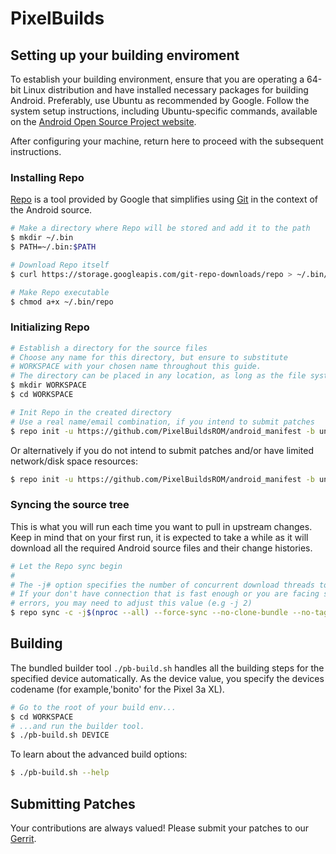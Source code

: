 # PixelBuilds #

## Setting up your building enviroment ##

To establish your building environment, ensure that you are operating a 64-bit Linux distribution and have installed necessary packages for building Android. Preferably, use Ubuntu as recommended by Google. Follow the system setup instructions, including Ubuntu-specific commands, available on the [Android Open Source Project website](https://source.android.com/source/initializing.html#setting-up-a-linux-build-environment).

After configuring your machine, return here to proceed with the subsequent instructions.

### Installing Repo ###

[Repo](http://source.android.com/source/developing.html) is a tool provided by Google that
simplifies using [Git](http://git-scm.com/book) in the context of the Android source.

```bash
# Make a directory where Repo will be stored and add it to the path
$ mkdir ~/.bin
$ PATH=~/.bin:$PATH

# Download Repo itself
$ curl https://storage.googleapis.com/git-repo-downloads/repo > ~/.bin/repo

# Make Repo executable
$ chmod a+x ~/.bin/repo
```

### Initializing Repo ###

```bash
# Establish a directory for the source files
# Choose any name for this directory, but ensure to substitute
# WORKSPACE with your chosen name throughout this guide.
# The directory can be placed in any location, as long as the file system is case-sensitive.
$ mkdir WORKSPACE
$ cd WORKSPACE

# Init Repo in the created directory
# Use a real name/email combination, if you intend to submit patches
$ repo init -u https://github.com/PixelBuildsROM/android_manifest -b unity
```

Or alternatively if you do not intend to submit patches and/or have limited network/disk space resources:

```bash
$ repo init -u https://github.com/PixelBuildsROM/android_manifest -b unity --depth=1
```


### Syncing the source tree ###

This is what you will run each time you want to pull in upstream changes. Keep in mind that on your
first run, it is expected to take a while as it will download all the required Android source files
and their change histories.

```bash
# Let the Repo sync begin
#
# The -j# option specifies the number of concurrent download threads to run.
# If your don't have connection that is fast enough or you are facing some sync
# errors, you may need to adjust this value (e.g -j 2)
$ repo sync -c -j$(nproc --all) --force-sync --no-clone-bundle --no-tags
```

## Building ##

The bundled builder tool `./pb-build.sh` handles all the building steps for the specified device
automatically. As the device value, you specify the devices codename (for example,'bonito' 
for the Pixel 3a XL).

```bash
# Go to the root of your build env...
$ cd WORKSPACE
# ...and run the builder tool.
$ ./pb-build.sh DEVICE
```

To learn about the advanced build options:

```bash
$ ./pb-build.sh --help
```

## Submitting Patches ##
Your contributions are always valued! Please submit your patches to our [Gerrit](https://review.pixelbuilds.org).
